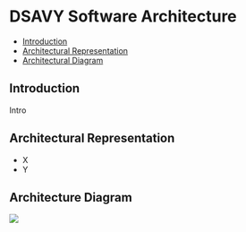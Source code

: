 # DSAVY Software Architecture

  * [Introduction](#introduction)
  * [Architectural Representation](#architectural-representation)
  * [Architectural Diagram](#architecture-diagram)

## Introduction
Intro


## Architectural Representation

* X
* Y


## Architecture Diagram

![](images/diagram-img-here.png)
